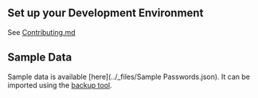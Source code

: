 ## Set up your Development Environment
See [Contributing.md](https://git.mdns.eu/nextcloud/passwords/blob/master/CONTRIBUTING.md)

## Sample Data
Sample data is available [here](../_files/Sample Passwords.json).
It can be imported using the [backup tool](http://localhost/index.php/apps/passwords#/backup).